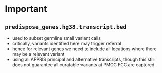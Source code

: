 # Important

## `predispose_genes.hg38.transcript.bed`

* used to subset germline small variant calls
* critically, variants identified here may trigger referral
* hence for relevant genes we need to include all locations where there may be a relevant variant
* using all APPRIS principal and alternative transcripts, though this still does not guarantee all curatable variants
  at PMCC FCC are captured
